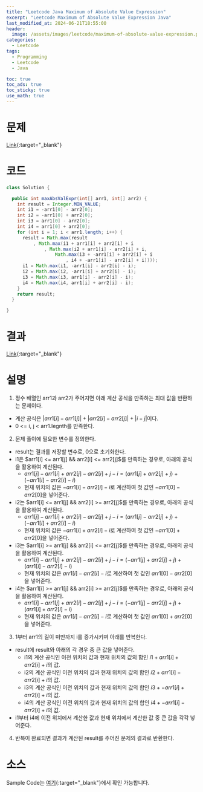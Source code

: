 ```yaml
---
title: "Leetcode Java Maximum of Absolute Value Expression"
excerpt: "Leetcode Maximum of Absolute Value Expression Java"
last_modified_at: 2024-06-21T18:55:00
header:
  image: /assets/images/leetcode/maximum-of-absolute-value-expression.png
categories:
  - Leetcode
tags:
  - Programming
  - Leetcode
  - Java

toc: true
toc_ads: true
toc_sticky: true
use_math: true
---
```

# 문제
[Link](https://leetcode.com/problems/maximum-of-absolute-value-expression/){:target="_blank"}

# 코드
```java
class Solution {

  public int maxAbsValExpr(int[] arr1, int[] arr2) {
    int result = Integer.MIN_VALUE;
    int i1 = -arr1[0] - arr2[0];
    int i2 = -arr1[0] + arr2[0];
    int i3 = arr1[0] - arr2[0];
    int i4 = arr1[0] + arr2[0];
    for (int i = 1; i < arr1.length; i++) {
      result = Math.max(result
          , Math.max(i1 + arr1[i] + arr2[i] + i
              , Math.max(i2 + arr1[i] - arr2[i] + i,
                  Math.max(i3 + -arr1[i] + arr2[i] + i
                      , i4 + -arr1[i] - arr2[i] + i))));
      i1 = Math.max(i1, -arr1[i] - arr2[i] - i);
      i2 = Math.max(i2, -arr1[i] + arr2[i] - i);
      i3 = Math.max(i3, arr1[i] - arr2[i] - i);
      i4 = Math.max(i4, arr1[i] + arr2[i] - i);
    }
    return result;
  }

}
```

# 결과
[Link](https://leetcode.com/problems/maximum-of-absolute-value-expression/submissions/1295495354/){:target="_blank"}

# 설명
1. 정수 배열인 arr1과 arr2가 주어지면 아래 계산 공식을 만족하는 최대 값을 반환하는 문제이다.
- 계산 공식은 $|arr1[i] - arr1[j]| + |arr2[i] - arr2[j]| + |i - j|$이다.
- 0 <= i, j < arr1.legnth를 만족한다.

2. 문제 풀이에 필요한 변수를 정의한다.
- result는 결과를 저장할 변수로, 0으로 초기화한다.
- i1은 $arr1[i] <= arr1[j] && arr2[i] <= arr2[j]$를 만족하는 경우로, 아래의 공식을 활용하여 계산된다.
  - $arr1[j] - arr1[i] + arr2[j] - arr2[i] + j - i = (arr1[j] + arr2[j] + j) + (-arr1[i] - arr2[i] - i)$
  - 현재 위치의 값은 $-arr1[i] - arr2[i] - i$로 계산하여 첫 값인 $-arr1[0] - arr2[0]$을 넣어준다.
- i2는 $arr1[i] <= arr1[j] && arr2[i] >= arr2[j]$를 만족하는 경우로, 아래의 공식을 활용하여 계산된다.
  - $arr1[j] - arr1[i] + arr2[i] - arr2[j] + j - i = (arr1[j] - arr2[j] + j) + (-arr1[i] + arr2[i] - i)$
  - 현재 위치의 값은 $-arr1[i] + arr2[i] - i$로 계산하여 첫 값인 $-arr1[0] + arr2[0]$을 넣어준다.
- i3는 $arr1[i] >= arr1[j] && arr2[i] <= arr2[j]$를 만족하는 경우로, 아래의 공식을 활용하여 계산된다.
  - $arr1[i] - arr1[j] + arr2[j] - arr2[i] + j - i = (-arr1[j] + arr2[j] + j) + (arr1[i] - arr2[i] - i)$
  - 현재 위치의 값은 $arr1[i] - arr2[i] - i$로 계산하여 첫 값인 $arr1[0] - arr2[0]$을 넣어준다.
- i4는 $arr1[i] >= arr1[j] && arr2[i] >= arr2[j]$를 만족하는 경우로, 아래의 공식을 활용하여 계산된다.
  - $arr1[i] - arr1[j] + arr2[i] - arr2[j] + j - i = (-arr1[j] - arr2[j] + j) + (arr1[i] + arr2[i] - i)$
  - 현재 위치의 값은 $arr1[i] - arr2[i] - i$로 계산하여 첫 값인 $arr1[0] + arr2[0]$을 넣어준다.

3. 1부터 arr1의 길이 미만까지 i를 증가시키며 아래를 반복한다.
- result에 result와 아래의 각 경우 중 큰 값을 넣어준다.
  - i1의 계산 공식인 이전 위치의 값과 현재 위치의 값의 합인 $i1 + arr1[i] + arr2[i] + i$의 값.
  - i2의 계산 공식인 이전 위치의 값과 현재 위치의 값의 합인 $i2 + arr1[i] - arr2[i] + i$의 값.
  - i3의 계산 공식인 이전 위치의 값과 현재 위치의 값의 합인 $i3 + -arr1[i] + arr2[i] + i$의 값.
  - i4의 계산 공식인 이전 위치의 값과 현재 위치의 값의 합인 $i4 + -arr1[i] - arr2[i] + i$의 값.
- i1부터 i4에 이전 위치에서 계산한 값과 현재 위치에서 계산한 값 중 큰 값을 각각 넣어준다.

4. 반복이 완료되면 결과가 계산된 result를 주어진 문제의 결과로 반환한다.

# 소스
Sample Code는 [여기](https://github.com/GracefulSoul/leetcode/blob/master/src/main/java/gracefulsoul/problems/MaximumOfAbsoluteValueExpression.java){:target="_blank"}에서 확인 가능합니다.